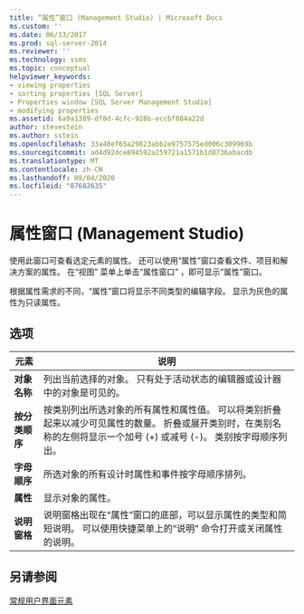 ```yaml
---
title: “属性”窗口 (Management Studio) | Microsoft Docs
ms.custom: ''
ms.date: 06/13/2017
ms.prod: sql-server-2014
ms.reviewer: ''
ms.technology: ssms
ms.topic: conceptual
helpviewer_keywords:
- viewing properties
- sorting properties [SQL Server]
- Properties window [SQL Server Management Studio]
- modifying properties
ms.assetid: 6a9a1389-df8d-4cfc-928b-eccbf884a22d
author: stevestein
ms.author: sstein
ms.openlocfilehash: 33a48ef65a29823abb2e9757575ed006c309969b
ms.sourcegitcommit: ad4d92dce894592a259721a1571b1d8736abacdb
ms.translationtype: MT
ms.contentlocale: zh-CN
ms.lasthandoff: 08/04/2020
ms.locfileid: "87682635"
---
```

# <a name="properties-window-management-studio"></a>属性窗口 (Management Studio)
  使用此窗口可查看选定元素的属性。 还可以使用“属性”窗口查看文件、项目和解决方案的属性。 在“视图”  菜单上单击“属性窗口”  ，即可显示“属性”窗口。  
  
 根据属性需求的不同，“属性”窗口将显示不同类型的编辑字段。 显示为灰色的属性为只读属性。  
  
## <a name="options"></a>选项  
  
|元素|说明|  
|-------------|-----------------|  
|**对象名称**|列出当前选择的对象。 只有处于活动状态的编辑器或设计器中的对象是可见的。|  
|**按分类顺序**|按类别列出所选对象的所有属性和属性值。 可以将类别折叠起来以减少可见属性的数量。 折叠或展开类别时，在类别名称的左侧将显示一个加号 (+) 或减号 (-)。 类别按字母顺序列出。|  
|**字母顺序**|所选对象的所有设计时属性和事件按字母顺序排列。|  
|**属性**|显示对象的属性。|  
|**说明窗格**|说明窗格出现在“属性”窗口的底部，可以显示属性的类型和简短说明。 可以使用快捷菜单上的“说明”  命令打开或关闭属性的说明。|  
  
## <a name="see-also"></a>另请参阅  
 [常规用户界面元素](general-user-interface-elements.md)  
  
  
